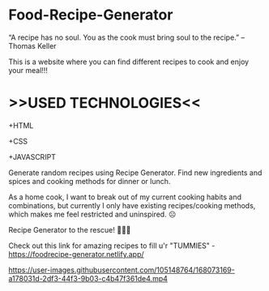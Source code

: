 # Food-Recipe-Generator
“A recipe has no soul. You as the cook must bring soul to the recipe.” – Thomas Keller

This is a website where you can find different recipes to cook and enjoy your meal!!!

# >>USED TECHNOLOGIES<<

+HTML

+CSS

+JAVASCRIPT


Generate random recipes using Recipe Generator. Find new ingredients and spices and cooking methods for dinner or lunch.

As a home cook, I want to break out of my current cooking habits and combinations, but currently I only have existing recipes/cooking methods, which makes me feel restricted and uninspired. ☹️

Recipe Generator to the rescue! 🦸🏻‍♀️



Check out this link for amazing recipes to fill u'r "TUMMIES" -https://foodrecipe-generator.netlify.app/
   





https://user-images.githubusercontent.com/105148764/168073169-a178031d-2df3-44f3-9b03-c4b47f361de4.mp4


   
   
   
